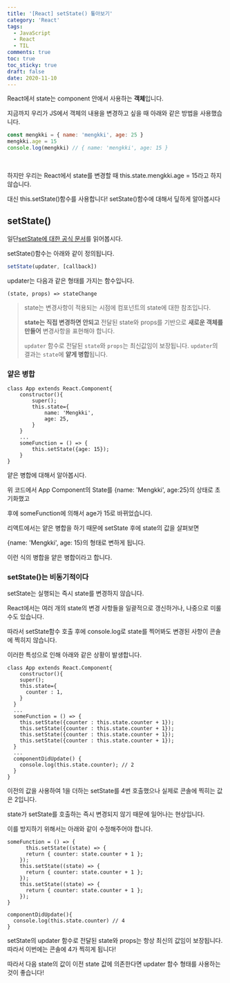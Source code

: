 ```yaml
---
title: '[React] setState() 톺아보기'
category: 'React'
tags:
  - JavaScript
  - React
  - TIL
comments: true
toc: true
toc_sticky: true
draft: false
date: 2020-11-10
---
```


React에서 state는 component 안에서 사용하는 **객체**입니다.

지금까지 우리가 JS에서 객체의 내용을 변경하고 싶을 때 아래와 같은 방법을 사용했습니다.

```js
const mengkki = { name: 'mengkki', age: 25 }
mengkki.age = 15
console.log(mengkki) // { name: 'mengkki', age: 15 }
```

<br>

하지만 우리는 React에서 state를 변경할 때 this.state.mengkki.age = 15라고 하지 않습니다.

대신 this.setState()함수를 사용합니다! setState()함수에 대해서 딮하게 알아봅시다

## setState()

[setstate에 대한 공식 문서]: https://ko.reactjs.org/docs/react-component.html#setstate

일단[setState에 대한 공식 문서]를 읽어봅시다.

setState()함수는 아래와 같이 정의됩니다.

```js
setState(updater, [callback])
```

updater는 다음과 같은 형태를 가지는 함수입니다.

```
(state, props) => stateChange
```

> state는 변경사항이 적용되는 시점에 컴포넌트의 state에 대한 참조입니다.
>
> **state는 직접 변경하면 안되고** 전달된 state와 props를 기반으로 **새로운 객체를 만들어** 변경사항을 표현해야 합니다.
>
> `updater` 함수로 전달된 `state`와 `props`는 최신값임이 보장됩니다. `updater`의 결과는 `state`에 **얕게 병합**됩니다.

### 얕은 병합

```react
class App extends React.Component{
	constructor(){
		super();
		this.state={
			name: 'Mengkki',
			age: 25,
		}
	}
	...
	someFunction = () => {
		this.setState({age: 15});
	}
}
```

얕은 병합에 대해서 알아봅시다.

위 코드에서 App Component의 State를 {name: 'Mengkki', age:25}의 상태로 초기화했고

후에 someFunction에 의해서 age가 15로 바뀌었습니다.

리액트에서는 얕은 병합을 하기 때문에 setState 후에 state의 값을 살펴보면

{name: 'Mengkki', age: 15}의 형태로 변하게 됩니다.

이런 식의 병합을 얕은 병합이라고 합니다.

### setState()는 비동기적이다

setState는 실행되는 즉시 state를 변경하지 않습니다.

React에서는 여러 개의 state의 변경 사항들을 일괄적으로 갱신하거나, 나중으로 미룰 수도 있습니다.

따라서 setState함수 호출 후에 console.log로 state를 찍어봐도 변경된 사항이 콘솔에 찍히지 않습니다.

이러한 특성으로 인해 아래와 같은 상황이 발생합니다.

```react
class App extends React.Component{
	constructor(){
    super();
    this.state={
      counter : 1,
    }
  }
  ...
  someFunction = () => {
    this.setState({counter : this.state.counter + 1});
    this.setState({counter : this.state.counter + 1});
    this.setState({counter : this.state.counter + 1});
    this.setState({counter : this.state.counter + 1});
  }
  ...
  componentDidUpdate() {
    console.log(this.state.counter); // 2
  }
}
```

이전의 값을 사용하여 1을 더하는 setState를 4번 호출했으나 실제로 콘솔에 찍히는 값은 2입니다.

state가 setState를 호출하는 즉시 변경되지 않기 때문에 일어나는 현상입니다.

이를 방지하기 위해서는 아래와 같이 수정해주어야 합니다.

```react
someFunction = () => {
	  this.setState((state) => {
      return { counter: state.counter + 1 };
    });
    this.setState((state) => {
      return { counter: state.counter + 1 };
    });
    this.setState((state) => {
      return { counter: state.counter + 1 };
    });
}

componentDidUpdate(){
  console.log(this.state.counter) // 4
}

```

setState의 updater 함수로 전달된 state와 props는 항상 최신의 값임이 보장됩니다. 따라서 이번에는 콘솔에 4가 찍히게 됩니다!

따라서 다음 state의 값이 이전 state 값에 의존한다면 updater 함수 형태를 사용하는 것이 좋습니다!
